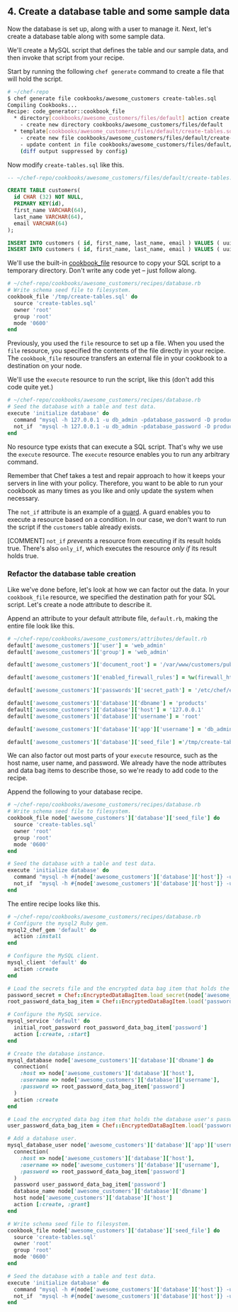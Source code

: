 ## 4. Create a database table and some sample data

Now the database is set up, along with a user to manage it. Next, let's create a database table along with some sample data.

We'll create a MySQL script that defines the table and our sample data, and then invoke that script from your recipe.

Start by running the following `chef generate` command to create a file that will hold the script.

```bash
# ~/chef-repo
$ chef generate file cookbooks/awesome_customers create-tables.sql
Compiling Cookbooks...
Recipe: code_generator::cookbook_file
  * directory[cookbooks/awesome_customers/files/default] action create
    - create new directory cookbooks/awesome_customers/files/default
  * template[cookbooks/awesome_customers/files/default/create-tables.sql] action create
    - create new file cookbooks/awesome_customers/files/default/create-tables.sql
    - update content in file cookbooks/awesome_customers/files/default/create-tables.sql from none to e3b0c4
    (diff output suppressed by config)
```

Now modify <code class="file-path">create-tables.sql</code> like this.

```sql
-- ~/chef-repo/cookbooks/awesome_customers/files/default/create-tables.sql

CREATE TABLE customers(
  id CHAR (32) NOT NULL,
  PRIMARY KEY(id),
  first_name VARCHAR(64),
  last_name VARCHAR(64),
  email VARCHAR(64)
);

INSERT INTO customers ( id, first_name, last_name, email ) VALUES ( uuid(), 'Jane', 'Smith', 'jane.smith@example.com' );
INSERT INTO customers ( id, first_name, last_name, email ) VALUES ( uuid(), 'Dave', 'Richards', 'dave.richards@example.com' );
```

We'll use the built-in [cookbook_file](https://docs.chef.io/resource_cookbook_file.html) resource to copy your SQL script to a temporary directory. Don't write any code yet &ndash; just follow along.

```ruby
# ~/chef-repo/cookbooks/awesome_customers/recipes/database.rb
# Write schema seed file to filesystem.
cookbook_file '/tmp/create-tables.sql' do
  source 'create-tables.sql'
  owner 'root'
  group 'root'
  mode '0600'
end
```

Previously, you used the `file` resource to set up a file. When you used the `file` resource, you specified the contents of the file directly in your recipe. The `cookbook_file` resource transfers an external file in your cookbook to a destination on your node.

We'll use the `execute` resource to run the script, like this (don't add this code quite yet.)

```ruby
# ~/chef-repo/cookbooks/awesome_customers/recipes/database.rb
# Seed the database with a table and test data.
execute 'initialize database' do
  command "mysql -h 127.0.0.1 -u db_admin -pdatabase_password -D products < /tmp/create-tables.sql"
  not_if  "mysql -h 127.0.0.1 -u db_admin -pdatabase_password -D products -e 'describe customers;'"
end
```

No resource type exists that can execute a SQL script. That's why we use the `execute` resource. The `execute` resource enables you to run any arbitrary command.

Remember that Chef takes a test and repair approach to how it keeps your servers in line with your policy. Therefore, you want to be able to run your cookbook as many times as you like and only update the system when necessary.

The `not_if` attribute is an example of a [guard](https://docs.chef.io/resource_common.html#guards). A guard enables you to execute a resource based on a condition. In our case, we don't want to run the script if the `customers` table already exists.

[COMMENT] `not_if` _prevents_ a resource from executing if its result holds true. There's also `only_if`, which executes the resource _only if_ its result holds true.

### Refactor the database table creation

Like we've done before, let's look at how we can factor out the data. In your `cookbook_file` resource, we specified the destination path for your SQL script. Let's create a node attribute to describe it.

Append an attribute to your default attribute file, <code class="file-path">default.rb</code>, making the entire file look like this.

```ruby
# ~/chef-repo/cookbooks/awesome_customers/attributes/default.rb
default['awesome_customers']['user'] = 'web_admin'
default['awesome_customers']['group'] = 'web_admin'

default['awesome_customers']['document_root'] = '/var/www/customers/public_html'

default['awesome_customers']['enabled_firewall_rules'] = %w(firewall_http firewall_sshd)

default['awesome_customers']['passwords']['secret_path'] = '/etc/chef/encrypted_data_bag_secret'

default['awesome_customers']['database']['dbname'] = 'products'
default['awesome_customers']['database']['host'] = '127.0.0.1'
default['awesome_customers']['database']['username'] = 'root'

default['awesome_customers']['database']['app']['username'] = 'db_admin'

default['awesome_customers']['database']['seed_file'] ='/tmp/create-tables.sql'
```

We can also factor out most parts of your `execute` resource, such as the host name, user name, and password. We already have the node attributes and data bag items to describe those, so we're ready to add code to the recipe.

Append the following to your database recipe.

```ruby
# ~/chef-repo/cookbooks/awesome_customers/recipes/database.rb
# Write schema seed file to filesystem.
cookbook_file node['awesome_customers']['database']['seed_file'] do
  source 'create-tables.sql'
  owner 'root'
  group 'root'
  mode '0600'
end

# Seed the database with a table and test data.
execute 'initialize database' do
  command "mysql -h #{node['awesome_customers']['database']['host']} -u #{node['awesome_customers']['database']['app']['username']} -p#{user_password_data_bag_item['password']} -D #{node['awesome_customers']['database']['dbname']} < #{node['awesome_customers']['database']['seed_file']}"
  not_if  "mysql -h #{node['awesome_customers']['database']['host']} -u #{node['awesome_customers']['database']['app']['username']} -p#{user_password_data_bag_item['password']} -D #{node['awesome_customers']['database']['dbname']} -e 'describe customers;'"
end
```

The entire recipe looks like this.

```ruby
# ~/chef-repo/cookbooks/awesome_customers/recipes/database.rb
# Configure the mysql2 Ruby gem.
mysql2_chef_gem 'default' do
  action :install
end

# Configure the MySQL client.
mysql_client 'default' do
  action :create
end

# Load the secrets file and the encrypted data bag item that holds the root password.
password_secret = Chef::EncryptedDataBagItem.load_secret(node['awesome_customers']['passwords']['secret_path'])
root_password_data_bag_item = Chef::EncryptedDataBagItem.load('passwords', 'sql_server_root_password', password_secret)

# Configure the MySQL service.
mysql_service 'default' do
  initial_root_password root_password_data_bag_item['password']
  action [:create, :start]
end

# Create the database instance.
mysql_database node['awesome_customers']['database']['dbname'] do
  connection(
    :host => node['awesome_customers']['database']['host'],
    :username => node['awesome_customers']['database']['username'],
    :password => root_password_data_bag_item['password']
  )
  action :create
end

# Load the encrypted data bag item that holds the database user's password.
user_password_data_bag_item = Chef::EncryptedDataBagItem.load('passwords', 'db_admin_password', password_secret)

# Add a database user.
mysql_database_user node['awesome_customers']['database']['app']['username'] do
  connection(
    :host => node['awesome_customers']['database']['host'],
    :username => node['awesome_customers']['database']['username'],
    :password => root_password_data_bag_item['password']
  )
  password user_password_data_bag_item['password']
  database_name node['awesome_customers']['database']['dbname']
  host node['awesome_customers']['database']['host']
  action [:create, :grant]
end

# Write schema seed file to filesystem.
cookbook_file node['awesome_customers']['database']['seed_file'] do
  source 'create-tables.sql'
  owner 'root'
  group 'root'
  mode '0600'
end

# Seed the database with a table and test data.
execute 'initialize database' do
  command "mysql -h #{node['awesome_customers']['database']['host']} -u #{node['awesome_customers']['database']['app']['username']} -p#{user_password_data_bag_item['password']} -D #{node['awesome_customers']['database']['dbname']} < #{node['awesome_customers']['database']['seed_file']}"
  not_if  "mysql -h #{node['awesome_customers']['database']['host']} -u #{node['awesome_customers']['database']['app']['username']} -p#{user_password_data_bag_item['password']} -D #{node['awesome_customers']['database']['dbname']} -e 'describe customers;'"
end
```
